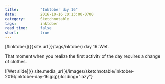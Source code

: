 ```yaml
---
title:          "Inktober day 16"
date:           2016-10-16 20:13:00-0700
category:       Sketchnotable
tags:           inktober
read_time:      false
short:          true
---
```

[#inktober]({{ site.url }}/tags/inktober) day 16: Wet.

That moment when you realize the first activity of the day requires a change of clothes.

![Wet slide]({{ site.media_url }}/images/sketchnotable/inktober-2016/inktober-day-16.jpg){:loading="lazy"}
